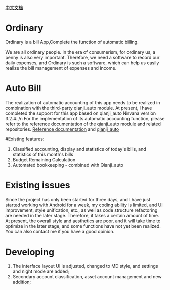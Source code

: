 [中文文档](README_ZN.md)

# Ordinary

Ordinary is a bill App,Complete the function of automatic billing.

We are all ordinary people. In the era of consumerism, for ordinary us, a penny is also very important. Therefore, we need a software to record our daily expenses, and Ordinary is such a software, which can help us easily realize the bill management of expenses and income.


# Auto Bill
The realization of automatic accounting of this app needs to be realized in combination with the third-party qianji_auto module. At present, I have completed the support for this app based on qianji_auto Nirvana version 3.2.4. /n
For the implementation of its automatic accounting function, please refer to the reference documentation of the qianji_auto module and related repositories.
[Reference documentation](https://auto.ankio.net/)    and    [qianji_auto](https://github.com/dreamncn/Qianji_auto)

#Existing features:
1. Classified accounting, display and statistics of today's bills, and statistics of this month's bills
2. Budget Remaining Calculation
3. Automated bookkeeping - combined with Qianji_auto

# Existing issues
Since the project has only been started for three days, and I have just started working with Android for a week, my coding ability is limited, and UI improvement, style unification, etc., as well as code structure refactoring are needed in the later stage. Therefore, it takes a certain amount of time. At present, the overall style and aesthetics are poor, and it will take time to optimize in the later stage, and some functions have not yet been realized. You can also contact me if you have a good opinion.

# Developing
1. The interface layout UI is adjusted, changed to MD style, and settings and night mode are added;
2. Secondary account classification, asset account management and new addition;

# 



